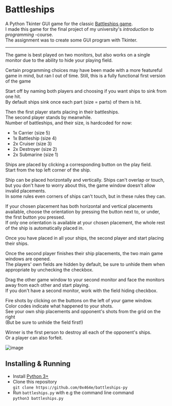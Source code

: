 # Battleships

A Python Tkinter GUI game for the classic [Battleships game](https://en.wikipedia.org/wiki/Battleship_(game)).  
I made this game for the final project of my university's *introduction to programming* -course.  
The assignment was to create some GUI program with Tkinter.

---

The game is best played on two monitors, but also works on a single monitor due to the ability to hide your playing field.

Certain programming choices may have been made with a more featureful game in mind, but ran I out of time.
Still, this is a fully functional first version of the game

Start off by naming both players and choosing if you want ships to sink from one hit.  
By default ships sink once each part (size = parts) of them is hit.

Then the first player starts placing in their battleships.  
The second player stands by meanwhile.  
Number of battleships, and their size, is hardcoded for now:  
* 1x Carrier      (size 5)
* 1x Battleship   (size 4)
* 2x Cruiser      (size 3)
* 2x Destroyer    (size 2)
* 2x Submarine    (size 1)

Ships are placed by clicking a corresponding button on the play field.  
Start from the top left corner of the ship.

Ship can be placed horizontally and vertically. Ships can't overlap or touch, but you don't have to worry about this, the game window doesn't allow invalid placements.  
In some rules even corners of ships can't touch, but in these rules they can.

If your chosen placement has both horizontal and vertical placements available,
choose the orientation by pressing the button next to, or under, the first
button you pressed.  
If only one orientation is available at your chosen placement, the whole rest of the ship is automatically placed in.

Once you have placed in all your ships, the second player and start placing
their ships.

Once the second player finishes their ship placements, the two main game windows are opened.  
The players' own fields are hidden by default, be sure to unhide them when appropriate by unchecking the checkbox.

Drag the other game window to your second monitor and face the monitors away from each other and start playing.  
If you don't have a second monitor, work with the field hiding checkbox.

Fire shots by clicking on the buttons on the left of your game window.  
Color codes indicate what happened to your shots.  
See your own ship placements and opponent's shots from the grid on the right  
(But be sure to unhide the field first!)

Winner is the first person to destroy all each of the opponent's ships.  
Or a player can also forfeit.

![image](https://i.imgur.com/TJymvgC.gif)

## Installing & Running
* Install [Python 3+](https://www.python.org/)
* Clone this repository  
`git clone https://github.com/0x464e/battleships-py`
* Run `battleships.py` with e.g the command line command  
`python3 battleships.py`